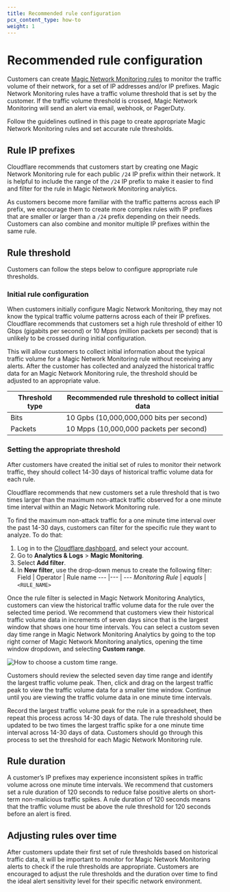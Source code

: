 ```yaml
---
title: Recommended rule configuration
pcx_content_type: how-to
weight: 1
---
```


# Recommended rule configuration

Customers can create [Magic Network Monitoring rules](/magic-network-monitoring/rules/) to monitor the traffic volume of their network, for a set of IP addresses and/or IP prefixes. Magic Network Monitoring rules have a traffic volume threshold that is set by the customer. If the traffic volume threshold is crossed, Magic Network Monitoring will send an alert via email, webhook, or PagerDuty.

Follow the guidelines outlined in this page to create appropriate Magic Network Monitoring rules and set accurate rule thresholds.

## Rule IP prefixes

Cloudflare recommends that customers start by creating one Magic Network Monitoring rule for each public `/24` IP prefix within their network. It is helpful to include the range of the `/24` IP prefix to make it easier to find and filter for the rule in Magic Network Monitoring analytics.

As customers become more familiar with the traffic patterns across each IP prefix, we encourage them to create more complex rules with IP prefixes that are smaller or larger than a `/24` prefix depending on their needs. Customers can also combine and monitor multiple IP prefixes within the same rule.

## Rule threshold

Customers can follow the steps below to configure appropriate rule thresholds.

### Initial rule configuration

When customers initially configure Magic Network Monitoring, they may not know the typical traffic volume patterns across each of their IP prefixes. Cloudflare recommends that customers set a high rule threshold of either 10 Gbps (gigabits per second) or 10 Mpps (million packets per second) that is unlikely to be crossed during initial configuration.

This will allow customers to collect initial information about the typical traffic volume for a Magic Network Monitoring rule without receiving any alerts. After the customer has collected and analyzed the historical traffic data for an Magic Network Monitoring rule, the threshold should be adjusted to an appropriate value.

Threshold type | Recommended rule threshold to collect initial data
---            | ---
Bits           | 10 Gpbs (10,000,000,000 bits per second)
Packets        | 10 Mpps (10,000,000 packets per second)

### Setting the appropriate threshold

After customers have created the initial set of rules to monitor their network traffic, they should collect 14-30 days of historical traffic volume data for each rule.

Cloudflare recommends that new customers set a rule threshold that is two times larger than the maximum non-attack traffic observed for a one minute time interval within an Magic Network Monitoring rule.

To find the maximum non-attack traffic for a one minute time interval over the past 14-30 days, customers can filter for the specific rule they want to analyze. To do that:

1. Log in to the [Cloudflare dashboard](https://dash.cloudflare.com/login), and select your account.
2. Go to **Analytics & Logs** > **Magic Monitoring**.
3. Select **Add filter**.
4. In **New filter**, use the drop-down menus to create the following filter:
    Field           | Operator | Rule name
    ---             |---       | ---
    _Monitoring Rule_ | _equals_   | `<RULE_NAME>`

Once the rule filter is selected in Magic Network Monitoring Analytics, customers can view the historical traffic volume data for the rule over the selected time period. We recommend that customers view their historical traffic volume data in increments of seven days since that is the largest window that shows one hour time intervals. You can select a custom seven day time range in Magic Network Monitoring Analytics by going to the top right corner of Magic Network Monitoring analytics, opening the time window dropdown, and selecting **Custom range**.

![How to choose a custom time range.](/images/magic-network-monitoring/custom-time-range.png)

Customers should review the selected seven day time range and identify the largest traffic volume peak. Then, click and drag on the largest traffic peak to view the traffic volume data for a smaller time window. Continue until you are viewing the traffic volume data in one minute time intervals. 

Record the largest traffic volume peak for the rule in a spreadsheet, then repeat this process across 14-30 days of data. The rule threshold should be updated to be two times the largest traffic spike for a one minute time interval across 14-30 days of data. Customers should go through this process to set the threshold for each Magic Network Monitoring rule.

## Rule duration

A customer’s IP prefixes may experience inconsistent spikes in traffic volume across one minute time intervals. We recommend that customers set a rule duration of 120 seconds to reduce false positive alerts on short-term non-malicious traffic spikes. A rule duration of 120 seconds means that the traffic volume must be above the rule threshold for 120 seconds before an alert is fired.

## Adjusting rules over time

After customers update their first set of rule thresholds based on historical traffic data, it will be important to monitor for Magic Network Monitoring alerts to check if the rule thresholds are appropriate. Customers are encouraged to adjust the rule thresholds and the duration over time to find the ideal alert sensitivity level for their specific network environment.